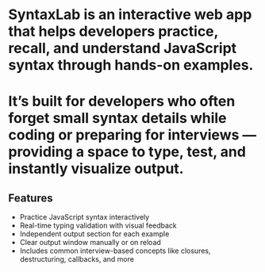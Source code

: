 # SyntaxLab is an interactive web app that helps developers practice, recall, and understand JavaScript syntax through hands-on examples.

# It’s built for developers who often forget small syntax details while coding or preparing for interviews — providing a space to type, test, and instantly visualize output.

## Features

- Practice JavaScript syntax interactively
- Real-time typing validation with visual feedback
- Independent output section for each example
- Clear output window manually or on reload
- Includes common interview-based concepts like closures, destructuring, callbacks, and more
